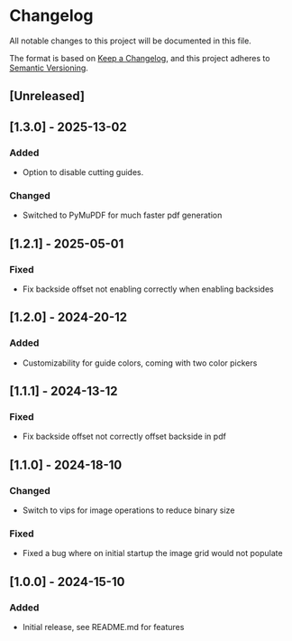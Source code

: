 # Changelog
All notable changes to this project will be documented in this file.

The format is based on [Keep a Changelog](https://keepachangelog.com/en/1.0.0/),
and this project adheres to [Semantic Versioning](https://semver.org/spec/v2.0.0.html).

## [Unreleased]

## [1.3.0] - 2025-13-02

### Added
- Option to disable cutting guides.

### Changed
- Switched to PyMuPDF for much faster pdf generation

## [1.2.1] - 2025-05-01

### Fixed
- Fix backside offset not enabling correctly when enabling backsides

## [1.2.0] - 2024-20-12

### Added
- Customizability for guide colors, coming with two color pickers

## [1.1.1] - 2024-13-12

### Fixed
- Fix backside offset not correctly offset backside in pdf

## [1.1.0] - 2024-18-10

### Changed
- Switch to vips for image operations to reduce binary size

### Fixed
- Fixed a bug where on initial startup the image grid would not populate

## [1.0.0] - 2024-15-10

### Added
- Initial release, see README.md for features
